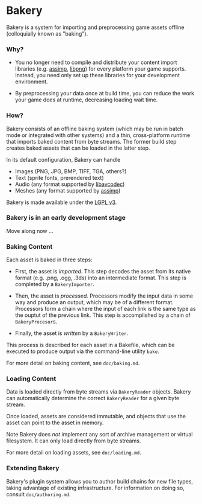 Bakery
======

Bakery is a system for importing and preprocessing game assets offline
(colloquially known as "baking"). 

### Why?

* You no longer need to compile and distribute your content import
  libraries (e.g. [assimp](http://assimp.sourceforge.net), 
  [libpng](http://www.libpng.org/pub/png/libpng.html)) for every platform
  your game supports. Instead, you need only set up these libraries for
  your development environment.

* By preprocessing your data once at build time, you can reduce the
  work your game does at runtime, decreasing loading wait time.

### How?

Bakery consists of an offline baking system (which may be run in batch
mode or integrated with other systems) and a thin, cross-platform 
runtime that imports baked content from byte streams. The former build
step creates baked assets that can be loaded in the latter step. 

In its default configuration, Bakery can handle

* Images (PNG, JPG, BMP, TIFF, TGA, others?)
* Text (sprite fonts, prerendered text)
* Audio (any format supported by [libavcodec](http://ffmpeg.org))
* Meshes (any format supported by [assimp](http://assimp.sourceforge.net))

Bakery is made available under the 
[LGPL v3](http://www.opensource.org/licenses/lgpl-3.0.html).

### Bakery is in an early development stage

Move along now ...

### Baking Content

Each asset is baked in three steps:

* First, the asset is _imported_. This step decodes the asset from its
  native format (e.g. .png, .ogg, .3ds) into an intermediate format.
  This step is completed by a `BakeryImporter`.

* Then, the asset is _processed_. Processors modify the input data in
  some way and produce an output, which may be of a different format.
  Processors form a chain where the input of each link is the same type
  as the ouptut of the previous link.
  This step is accomplished by a chain of `BakeryProcesor`s. 

* Finally, the asset is _written_ by a `BakeryWriter`. 

This process is described for each asset in a Bakefile, which can be 
executed to produce output via the command-line utility `bake`. 

For more detail on baking content, see `doc/baking.md`.

### Loading Content

Data is loaded directly from byte streams via `BakeryReader` objects. 
Bakery can automatically determine the correct `BakeryReader` for a given
byte stream. 

Once loaded, assets are considered immutable, and objects that use the
asset can point to the asset in memory.

Note Bakery does _not_ implement any sort of archive management or 
virtual filesystem. It can only load directly from byte streams.

For more detail on loading assets, see `doc/loading.md`. 

### Extending Bakery

Bakery's plugin system allows you to author build chains for new file types,
taking advantage of existing infrastructure. For information on doing so,
consult `doc/authoring.md`.

